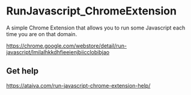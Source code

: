 # RunJavascript_ChromeExtension

A simple Chrome Extension that allows you to run some Javascript each time you are on that domain.

https://chrome.google.com/webstore/detail/run-javascript/lmilalhkkdhfieeienjbiicclobibjao

## Get help
https://ataiva.com/run-javascript-chrome-extension-help/
